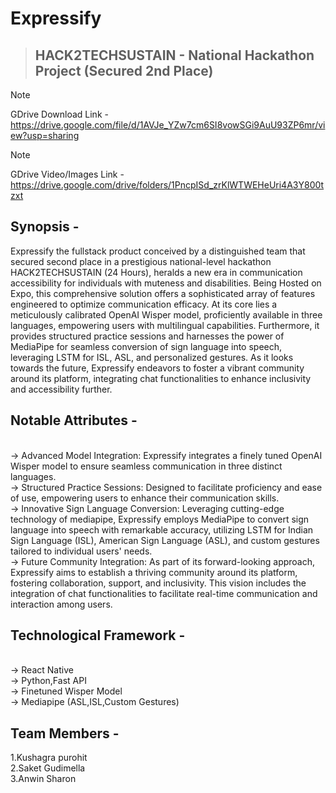 # Expressify

> ## HACK2TECHSUSTAIN - National Hackathon Project (Secured 2nd Place)

> [!NOTE]  
> GDrive Download Link -
> https://drive.google.com/file/d/1AVJe_YZw7cm6SI8vowSGi9AuU93ZP6mr/view?usp=sharing

> [!NOTE]  
> GDrive Video/Images Link -
> https://drive.google.com/drive/folders/1PncpISd_zrKlWTWEHeUri4A3Y800tzxt


## Synopsis -

Expressify the fullstack product conceived by a distinguished team that secured second place in a prestigious national-level hackathon HACK2TECHSUSTAIN (24 Hours), heralds a new era in communication accessibility for individuals with muteness and disabilities. Being Hosted on Expo, this comprehensive solution offers a sophisticated array of features engineered to optimize communication efficacy. At its core lies a meticulously calibrated OpenAI Wisper model, proficiently available in three languages, empowering users with multilingual capabilities. Furthermore, it provides structured practice sessions and harnesses the power of MediaPipe for seamless conversion of sign language into speech, leveraging LSTM for ISL, ASL, and personalized gestures. As it looks towards the future, Expressify endeavors to foster a vibrant community around its platform, integrating chat functionalities to enhance inclusivity and accessibility further.

## Notable Attributes - 
<br>
-> Advanced Model Integration: Expressify integrates a finely tuned OpenAI Wisper model to ensure seamless communication in three distinct languages.
<br>
-> Structured Practice Sessions: Designed to facilitate proficiency and ease of use, empowering users to enhance their communication skills.
<br>
-> Innovative Sign Language Conversion: Leveraging cutting-edge technology of mediapipe, Expressify employs MediaPipe to convert sign language into speech with remarkable accuracy, utilizing LSTM for Indian Sign Language (ISL), American Sign Language (ASL), and custom gestures tailored to individual users' needs.
<br>
-> Future Community Integration: As part of its forward-looking approach, Expressify aims to establish a thriving community around its platform, fostering collaboration, support, and inclusivity. This vision includes the integration of chat functionalities to facilitate real-time communication and interaction among users.

## Technological Framework -
<br>
-> React Native<br>
-> Python,Fast API<br>
-> Finetuned Wisper Model<br>
-> Mediapipe (ASL,ISL,Custom Gestures)

## Team Members - 

1.Kushagra purohit
<br>
2.Saket Gudimella
<br>
3.Anwin Sharon
